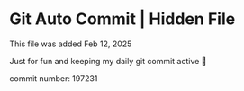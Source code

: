 # Git Auto Commit | Hidden File

This file was added Feb 12, 2025

Just for fun and keeping my daily git commit active 🤪

commit number: 197231
